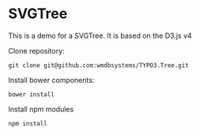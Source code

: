 # SVGTree

This is a demo for a SVGTree.
It is based on the D3.js v4

Clone repository:

`git clone git@github.com:wmdbsystems/TYPO3.Tree.git`

Install bower components:

`bower install`

Install npm modules

`npm install`